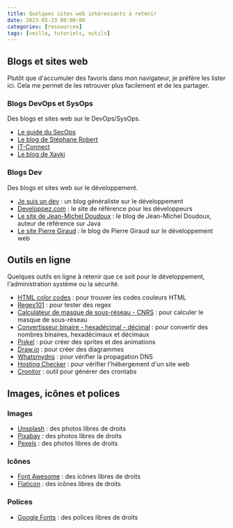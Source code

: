 ```yaml
---
title: Quelques sites web intéressants à retenir
date: 2023-05-23 00:00:00
categories: [ressources]
tags: [veille, tutoriels, outils]
---
```


## Blogs et sites web

Plutôt que d'accumuler des favoris dans mon navigateur, je préfère les lister ici. Cela me permet de les retrouver plus facilement et de les partager.

### Blogs DevOps et SysOps

Des blogs et sites web sur le DevOps/SysOps.

- [Le guide du SecOps](https://le-guide-du-secops.fr/)
- [Le blog de Stéphane Robert](https://blog.stephane-robert.info/)
- [IT-Connect](https://www.it-connect.fr/)
- [Le blog de Xavki](https://xavki.blog/)

### Blogs Dev

Des blogs et sites web sur le développement.

- [Je suis un dev](https://www.jesuisundev.com/) : un blog généraliste sur le développement
- [Developpez.com](https://www.developpez.com/) : le site de référence pour les développeurs
- [Le site de Jean-Michel Doudoux](https://www.jmdoudoux.fr/) : le blog de Jean-Michel Doudoux, auteur de référence sur Java
- [Le site Pierre Giraud](https://www.pierre-giraud.com/) : le blog de Pierre Giraud sur le développement web

## Outils en ligne

Quelques outils en ligne à retenir que ce soit pour le développement, l'administration système ou la sécurité.

- [HTML color codes](https://htmlcolorcodes.com/) : pour trouver les codes couleurs HTML
- [Regex101](https://regex101.com/) : pour tester des regex
- [Calculateur de masque de sous-réseau - CNRS](https://cric.grenoble.cnrs.fr/Administrateurs/Outils/CalculMasque/) : pour calculer le masque de sous-réseau
- [Convertisseur binaire - hexadécimal - décimal](https://sebastienguillon.com/test/javascript/convertisseur.html) : pour convertir des nombres binaires, hexadécimaux et décimaux
- [Piskel](https://www.piskelapp.com/) : pour créer des sprites et des animations
- [Draw.io](https://app.diagrams.net/) : pour créer des diagrammes
- [Whatsmydns](https://www.whatsmydns.net/) : pour vérifier la propagation DNS
- [Hosting Checker](https://hostingchecker.com/) : pour vérifier l'hébergement d'un site web
- [Cronitor](https://crontab.guru/) : outil pour générer des crontabs

## Images, icônes et polices

### Images

- [Unsplash](https://unsplash.com/) : des photos libres de droits
- [Pixabay](https://pixabay.com/fr/) : des photos libres de droits
- [Pexels](https://www.pexels.com/fr-fr/) : des photos libres de droits

### Icônes

- [Font Awesome](https://fontawesome.com/) : des icônes libres de droits
- [Flaticon](https://www.flaticon.com/) : des icônes libres de droits

### Polices

- [Google Fonts](https://fonts.google.com/) : des polices libres de droits